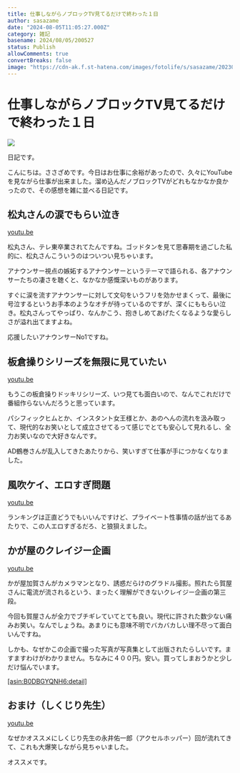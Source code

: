 ```yaml
---
title: 仕事しながらノブロックTV見てるだけで終わった１日
author: sasazame
date: "2024-08-05T11:05:27.000Z"
category: 雑記
basename: 2024/08/05/200527
status: Publish
allowComments: true
convertBreaks: false
image: "https://cdn-ak.f.st-hatena.com/images/fotolife/s/sasazame/20230908/20230908202155.png"
---
```

# 仕事しながらノブロックTV見てるだけで終わった１日

![](https://cdn-ak.f.st-hatena.com/images/fotolife/s/sasazame/20230908/20230908202155.png)

日記です。

<!-- Extended Body -->

こんにちは。ささざめです。今日はお仕事に余裕があったので、久々にYouTubeを見ながら仕事が出来ました。溜め込んだノブロックTVがどれもなかなか良かったので、その感想を雑に並べる日記です。

## 松丸さんの涙でもらい泣き

[youtu.be](https://youtu.be/oY1d7ePumbs?si=UfKrUDzH3xD1kWEE)

松丸さん、テレ東卒業されてたんですね。ゴッドタンを見て思春期を過ごした私的に、松丸さんこういうのはついつい見ちゃいます。

アナウンサー視点の嫉妬するアナウンサーというテーマで語られる、各アナウンサーたちの凄さを聴くと、なかなか感慨深いものがあります。

すぐに涙を流すアナウンサーに対して文句をいうフリを効かせまくって、最後に号泣するというお手本のようなオチが待っているのですが、深くにももらい泣き。松丸さんってやっぱり、なんかこう、抱きしめてあげたくなるような愛らしさが溢れ出てますよね。

応援したいアナウンサーNo1ですね。

## 板倉操りシリーズを無限に見ていたい

[youtu.be](https://youtu.be/X3LCR1FsPvM?si=LuZw3upvq4uotBhl)

もうこの板倉操りドッキリシリーズ、いつ見ても面白いので、なんでこれだけで番組作らないんだろうと思っています。

パシフィックヒムとか、インスタント女王様とか、あのへんの流れを汲み取って、現代的なお笑いとして成立させてるって感じでとても安心して見れるし、全力お笑いなので大好きなんです。

AD鶴巻さんが乱入してきたあたりから、笑いすぎて仕事が手につかなくなりました。

## 風吹ケイ、エロすぎ問題

[youtu.be](https://youtu.be/IGoquDF7FRA?si=hGs_fey02brRAJ1n)

ランキングは正直どうでもいいんですけど、プライベート性事情の話が出てるあたりで、この人エロすぎるだろ、と狼狽えました。

## かが屋のクレイジー企画

[youtu.be](https://youtu.be/t6_sJya8bDM?si=R0DvfEKXsdUZs6gI)

かが屋加賀さんがカメラマンとなり、誘惑だらけのグラドル撮影。照れたら賀屋さんに電流が流されるという、まったく理解ができないクレイジー企画の第三段。

今回も賀屋さんが全力でブチギレていてとても良い。現代に許された数少ない痛みお笑い。なんでしょうね。あまりにも意味不明でバカバカしい理不尽って面白いんですね。

しかも、なぜかこの企画で撮った写真が写真集として出版されたらしいです。ますますわけがわかりません。ちなみに４００円。安い。買ってしまおうかと少しだけ悩んでいます。

[\[asin:B0DBGYQNH6:detail\]](https://www.amazon.co.jp/exec/obidos/ASIN/B0DBGYQNH6/mochig08-22/)

## おまけ（しくじり先生）

[youtu.be](https://youtu.be/B-MS0AJt8rY?si=H5jxS0mNWmWBlFgz)

なぜかオススメにしくじり先生の永井佑一郎（アクセルホッパー）回が流れてきて、これも大爆笑しながら見ちゃいました。

オススメです。